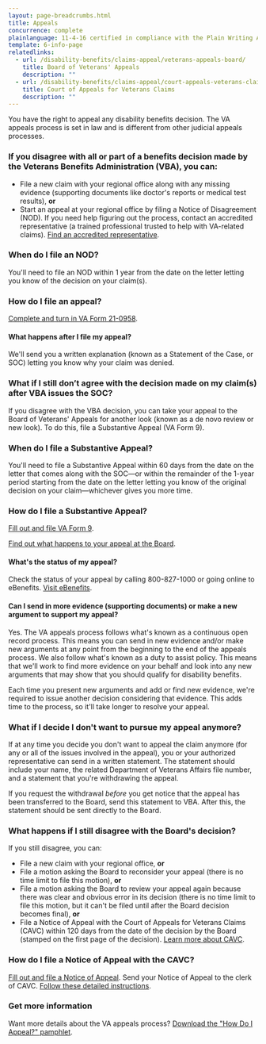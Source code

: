```yaml
---
layout: page-breadcrumbs.html
title: Appeals
concurrence: complete
plainlanguage: 11-4-16 certified in compliance with the Plain Writing Act
template: 6-info-page
relatedlinks:
  - url: /disability-benefits/claims-appeal/veterans-appeals-board/
    title: Board of Veterans' Appeals
    description: ""
  - url: /disability-benefits/claims-appeal/court-appeals-veterans-claims/
    title: Court of Appeals for Veterans Claims
    description: ""
---
```


You have the right to appeal any disability benefits decision. The VA appeals process is set in law and is different from other judicial appeals processes.  

<div class="call-out" markdown="0">

### If you disagree with all or part of a benefits decision made by the Veterans Benefits Administration (VBA), you can:

- File a new claim with your regional office along with any missing evidence (supporting documents like doctor's reports or medical test results), **or**
- Start an appeal at your regional office by filing a Notice of Disagreement (NOD). If you need help figuring out the process, contact an accredited representative (a trained professional trusted to help with VA-related claims). [Find an accredited representative](/disability-benefits/apply-for-benefits/help/index.html).

### When do I file an NOD?

You'll need to file an NOD within 1 year from the date on the letter letting you know of the decision on your claim(s).
</div>

### How do I file an appeal?

[Complete and turn in VA Form 21-0958](http://www.vba.va.gov/pubs/forms/VBA-21-0958-ARE.pdf).

#### What happens after I file my appeal?

We'll send you a written explanation (known as a Statement of the Case, or SOC) letting you know why your claim was denied.

### What if I still don’t agree with the decision made on my claim(s) after VBA issues the SOC?

If you disagree with the VBA decision, you can take your appeal to the Board of Veterans' Appeals for another look (known as a de novo review or new look). To do this, file a Substantive Appeal (VA Form 9).

### When do I file a Substantive Appeal?

You'll need to file a Substantive Appeal within 60 days from the date on the letter that comes along with the SOC—or within the remainder of the 1-year period starting from the date on the letter letting you know of the original decision on your claim—whichever gives you more time.

### How do I file a Substantive Appeal?

[Fill out and file VA Form 9](http://www.va.gov/vaforms/va/pdf/VA9.pdf).

[Find out what happens to your appeal at the Board](/disability-benefits/claims-appeal/veterans-appeals-board/).

#### What's the status of my appeal?

Check the status of your appeal by calling 800-827-1000 or going online to eBenefits. [Visit eBenefits](https://www.ebenefits.va.gov).

#### Can I send in more evidence (supporting documents) or make a new argument to support my appeal?  

Yes. The VA appeals process follows what's known as a continuous open record process. This means you can send in new evidence and/or make new arguments at any point from the beginning to the end of the appeals process. We also follow what's known as a duty to assist policy. This means that we'll work to find more evidence on your behalf and look into any new arguments that may show that you should qualify for disability benefits. 

Each time you present new arguments and add or find new evidence, we're required to issue another decision considering that evidence. This adds time to the process, so it'll take longer to resolve your appeal.

### What if I decide I don't want to pursue my appeal anymore?

If at any time you decide you don't want to appeal the claim anymore (for any or all of the issues involved in the appeal), you or your authorized representative can send in a written statement. The statement should include your name, the related Department of Veterans Affairs file number, and a statement that you're withdrawing the appeal.

If you request the withdrawal *before* you get notice that the appeal has been transferred to the Board, send this statement to VBA. After this, the statement should be sent directly to the Board.  

### What happens if I still disagree with the Board's decision?

If you still disagree, you can:

  - File a new claim with your regional office, **or**
  - File a motion asking the Board to reconsider your appeal (there is no time limit to file this motion), **or**
  - File a motion asking the Board to review your appeal again because there was clear and obvious error in its decision (there is no time limit to file this motion, but it can't be filed until after the Board decision becomes final), **or**
  - File a Notice of Appeal with the Court of Appeals for Veterans Claims (CAVC) within 120 days from the date of the decision by the Board (stamped on the first page of the decision). [Learn more about CAVC](/disability-benefits/claims-appeal/court-appeals-veterans-claims/).

### How do I file a Notice of Appeal with the CAVC?

[Fill out and file a Notice of Appeal](http://www.uscourts.cavc.gov/forms_fees.php). Send your Notice of Appeal to the clerk of CAVC. [Follow these detailed instructions](http://www.uscourts.cavc.gov/appeal.php).

### Get more information

Want more details about the VA appeals process? [Download the "How Do I Appeal?" pamphlet](http://www.bva.va.gov/docs/Pamphlets/How-Do-I-Appeal-Booklet--508Compliance.pdf).
